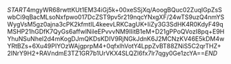 $START$4mgyWR68rwttKUt1EM34iGj5k+00xeSSjXq/AoogBQuc02ZuqIGpZsSwbCi9qBacMLsoNxfpwo017DcZST9pv5r219nqcYNxgXF/24wTS9uzQ4nmYSWygVsM5gz0ajna3cPK2kfmtIL4keevLRKCagUK+IiZy3G3SdHK4R0KdyF49qMSHP21hGDfK7QyGs6affwlNileEPvvvNM9IIitB1eM+D21gPPoQVozI8pq+E9HYhuNSuNhel2d4mKogDJmQKDsKDIV9RjNGkJdnK6J2MCNzKV46E5kDM4wYRtBZs+6Xu49PIYOzWAjgprpM4+0qfxlhVotY4LppZvBT88ZNiS5C2qrTHZ+2INrY9H2+RAVndmE3TZ1GR7b1UrVKX4SLQZl6fx7lr7qgy0Ge1zcYA==$END$